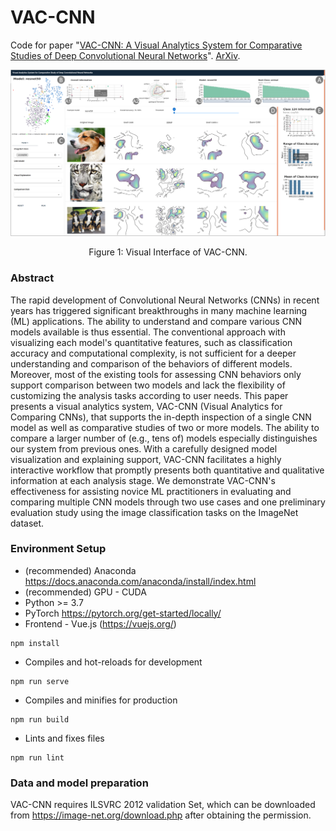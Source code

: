 # VAC-CNN
Code for paper "[VAC-CNN: A Visual Analytics System for Comparative Studies of Deep Convolutional Neural Networks](https://ieeexplore.ieee.org/document/9751204)". [ArXiv](https://arxiv.org/abs/2110.13252).

<div align="center">
  <img src="https://github.com/xiweix/Visual-Analytics-for-Comparing-CNNs/blob/main/interface.png">
</div>
<p align="center">
  Figure 1: Visual Interface of VAC-CNN.
</p>

### Abstract
The rapid development of Convolutional Neural Networks (CNNs) in recent years has triggered significant breakthroughs in many machine learning (ML) applications. The ability to understand and compare various CNN models available is thus essential. The conventional approach with visualizing each model's quantitative features, such as classification accuracy and computational complexity, is not sufficient for a deeper understanding and comparison of the behaviors of different models. Moreover, most of the existing tools for assessing CNN behaviors only support comparison between two models and lack the flexibility of customizing the analysis tasks according to user needs. This paper presents a visual analytics system, VAC-CNN (Visual Analytics for Comparing CNNs), that supports the in-depth inspection of a single CNN model as well as comparative studies of two or more models. The ability to compare a larger number of (e.g., tens of) models especially distinguishes our system from previous ones. With a carefully designed model visualization and explaining support, VAC-CNN facilitates a highly interactive workflow that promptly presents both quantitative and qualitative information at each analysis stage. We demonstrate VAC-CNN's effectiveness for assisting novice ML practitioners in evaluating and comparing multiple CNN models through two use cases and one preliminary evaluation study using the image classification tasks on the ImageNet dataset.

### Environment Setup
* (recommended) Anaconda https://docs.anaconda.com/anaconda/install/index.html
* (recommended) GPU - CUDA
* Python >= 3.7
* PyTorch https://pytorch.org/get-started/locally/
* Frontend - Vue.js (https://vuejs.org/)
```
npm install
```
* Compiles and hot-reloads for development
```
npm run serve
```
* Compiles and minifies for production
```
npm run build
```
* Lints and fixes files
```
npm run lint
```
### Data and model preparation
VAC-CNN requires ILSVRC 2012 validation Set, which can be downloaded from https://image-net.org/download.php after obtaining the permission.